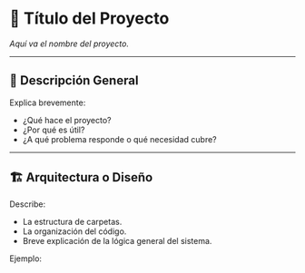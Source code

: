 # 📌 Título del Proyecto

_Aquí va el nombre del proyecto._

---

## 📖 Descripción General
Explica brevemente:
- ¿Qué hace el proyecto?
- ¿Por qué es útil?
- ¿A qué problema responde o qué necesidad cubre?

---

## 🏗️ Arquitectura o Diseño
Describe:
- La estructura de carpetas.
- La organización del código.
- Breve explicación de la lógica general del sistema.

Ejemplo:

